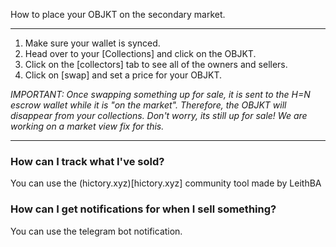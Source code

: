 How to place your OBJKT on the secondary market.

***


1. Make sure your wallet is synced.
2. Head over to your [Collections] and click on the OBJKT.
3. Click on the [collectors] tab to see all of the owners and sellers.
4. Click on [swap] and set a price for your OBJKT.

_IMPORTANT: Once swapping something up for sale, it is sent to the H=N escrow wallet while it is "on the market". Therefore, the OBJKT will disappear from your collections. Don't worry, its still up for sale! We are working on a market view fix for this._


***

### How can I track what I've sold?

You can use the (hictory.xyz)[hictory.xyz] community tool made by LeithBA

### How can I get notifications for when I sell something?

You can use the telegram bot notification.